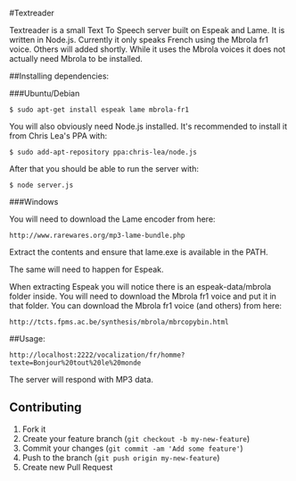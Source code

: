 #Textreader

Textreader is a small Text To Speech server built on Espeak and Lame. It is
written in Node.js. Currently it only speaks French using the Mbrola fr1
voice. Others will added shortly.
While it uses the Mbrola voices it does not actually need Mbrola to be
installed.

##Installing dependencies:

###Ubuntu/Debian

    $ sudo apt-get install espeak lame mbrola-fr1

You will also obviously need Node.js installed. It's recommended to install it
from Chris Lea's PPA with:

    $ sudo add-apt-repository ppa:chris-lea/node.js

After that you should be able to run the server with:

    $ node server.js

###Windows

You will need to download the Lame encoder from here:

    http://www.rarewares.org/mp3-lame-bundle.php

Extract the contents and ensure that lame.exe is available in the PATH.

The same will need to happen for Espeak.

When extracting Espeak you will notice there is an espeak-data/mbrola folder
inside.  You will need to download the Mbrola fr1 voice and put it in that
folder.  You can download the Mbrola fr1 voice (and others) from here:

    http://tcts.fpms.ac.be/synthesis/mbrola/mbrcopybin.html

##Usage:

    http://localhost:2222/vocalization/fr/homme?texte=Bonjour%20tout%20le%20monde

The server will respond with MP3 data.

## Contributing

1. Fork it
2. Create your feature branch (`git checkout -b my-new-feature`)
3. Commit your changes (`git commit -am 'Add some feature'`)
4. Push to the branch (`git push origin my-new-feature`)
5. Create new Pull Request
